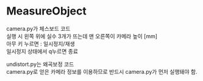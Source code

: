 # MeasureObject

camera.py가 체스보드 코드
<br>
실행 시 왼쪽 위에 실수 3개가 뜨는데 맨 오른쪽이 카메라 높이 [mm]
<br>
아무 키 누르면 : 일시정지/재생
<br>
일시정지 상태에서 q누르면 종료

undistort.py는 왜곡보정 코드
<br>
camera.py로 얻은 카메라 정보를 이용하므로 반드시 camera.py가 먼저 실행돼야 함.

